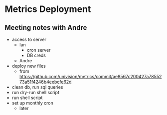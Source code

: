 # Metrics Deployment

## Meeting notes with Andre

- access to server
	- Ian
		- cron server
		- DB creds
	- Andre
- deploy new files
	- from https://github.com/univision/metrics/commit/ae8567c200427a7855273a51f4246b4eebcfe62d
- clean db, run sql queries
- run dry-run shell script
- run shell script
- set up monthly cron
  - later
